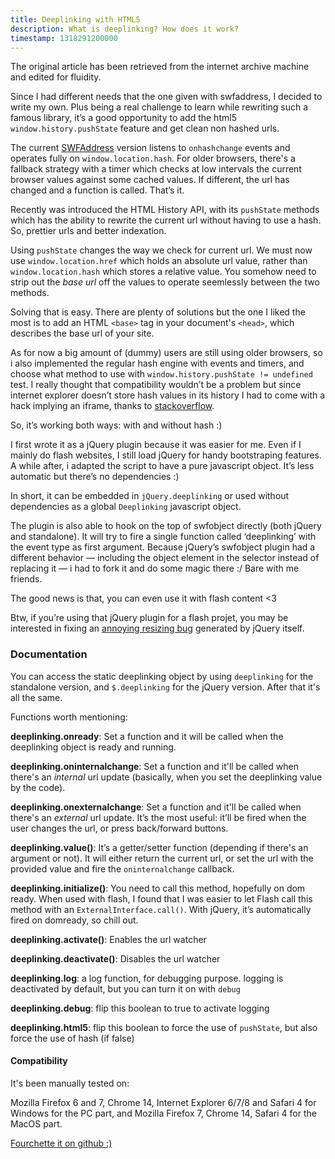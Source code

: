 ```yaml
---
title: Deeplinking with HTML5
description: What is deeplinking? How does it work?
timestamp: 1318291200000
---
```

<disclaimer>The original article has been retrieved from the internet archive machine and edited for fluidity.</disclaimer>

Since I had different needs that the one given with swfaddress, I decided to write my own. Plus being a real challenge to learn while rewriting such a famous library, it’s a good opportunity to add the html5 `window.history.pushState` feature and get clean non hashed urls.

The current [SWFAddress](http://www.asual.com/swfaddress/) version listens to `onhashchange` events and operates fully on `window.location.hash`. For older browsers, there's a fallback strategy with a timer which checks at low intervals the current browser values against some cached values. If different, the url has changed and a function is called. That’s it.

Recently was introduced the HTML History API, with its `pushState` methods which has the ability to rewrite the current url without having to use a hash. So, prettier urls and better indexation.

Using `pushState` changes the way we check for current url. We must now use `window.location.href` which holds an absolute url value, rather than `window.location.hash` which stores a relative value. You somehow need to strip out the _base url_ off the values to operate seemlessly between the two methods.

Solving that is easy. There are plenty of solutions but the one I liked the most is to add an HTML `<base>` tag in your document's `<head>`, which describes the base url of your site. 

As for now a big amount of (dummy) users are still using older browsers, so i also implemented the regular hash engine with events and timers, and choose what method to use with `window.history.pushState != undefined` test. I really thought that compatibility wouldn’t be a problem but since internet explorer doesn’t store hash values in its history I had to come with a hack implying an iframe, thanks to [stackoverflow](https://stackoverflow.com/a/1647331/335243).

So, it’s working both ways: with and without hash :)

I first wrote it as a jQuery plugin because it was easier for me. Even if I mainly do flash websites, I still load jQuery for handy bootstraping features. A while after, i adapted the script to have a pure javascript object. It’s less automatic but there’s no dependencies :)

In short, it can be embedded in `jQuery.deeplinking` or used without dependencies as a global `Deeplinking` javascript object.

The plugin is also able to hook on the top of swfobject directly (both jQuery and standalone). It will try to fire a single function called ‘deeplinking’ with the event type as first argument. Because jQuery’s swfobject plugin had a different behavior — including the object element in the selector instead of replacing it — i had to fork it and do some magic there :/ Bare with me friends.

The good news is that, you can even use it with flash content <3

Btw, if you’re using that jQuery plugin for a flash projet, you may be interested in fixing an [annoying resizing bug](https://stackoverflow.com/a/2837120/335243) generated by jQuery itself.

### Documentation

You can access the static deeplinking object by using `deeplinking` for the standalone version, and `$.deeplinking` for the jQuery version. After that it's all the same. 

Functions worth mentioning:

**deeplinking.onready**: Set a function and it will be called when the deeplinking object is ready and running.

**deeplinking.oninternalchange**: Set a function and it'll be called when there's an _internal_ url update (basically, when you set the deeplinking value by the code).

**deeplinking.onexternalchange**: Set a function and it'll be called when there's an _external_ url update. It’s the most useful: it’ll be fired when the user changes the url, or press back/forward buttons.

**deeplinking.value()**: It’s a getter/setter function (depending if there's an argument or not). It will either return the current url, or set the url with the provided value and fire the `oninternalchange` callback.

**deeplinking.initialize()**: You need to call this method, hopefully on dom ready. When used with flash, I found that I was easier to let Flash call this method with an `ExternalInterface.call()`. With jQuery, it’s automatically fired on domready, so chill out.

**deeplinking.activate()**: Enables the url watcher

**deeplinking.deactivate()**: Disables the url watcher

**deeplinking.log**: a log function, for debugging purpose. logging is deactivated by default, but you can turn it on with `debug`

**deeplinking.debug**: flip this boolean to true to activate logging


**deeplinking.html5**: flip this boolean to force the use of `pushState`, but also force the use of hash (if false)

#### Compatibility

It's been manually tested on:

Mozilla Firefox 6 and 7, Chrome 14, Internet Explorer 6/7/8 and Safari 4 for Windows for the PC part, and Mozilla Firefox 7, Chrome 14, Safari 4 for the MacOS part.

[Fourchette it on github :)](https://github.com/y-nk/bond)
